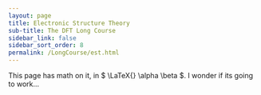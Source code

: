 ```yaml
---
layout: page
title: Electronic Structure Theory
sub-title: The DFT Long Course
sidebar_link: false
sidebar_sort_order: 8
permalink: /LongCourse/est.html
---
```


This page has math on it, in $ \LaTeX{} \alpha \beta $.  I wonder if its going to work...
